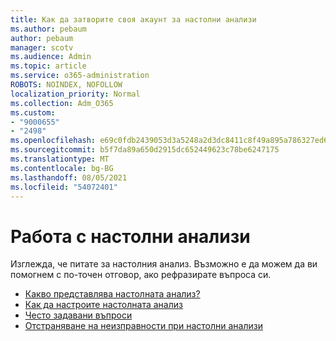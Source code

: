 ```yaml
---
title: Как да затворите своя акаунт за настолни анализи
ms.author: pebaum
author: pebaum
manager: scotv
ms.audience: Admin
ms.topic: article
ms.service: o365-administration
ROBOTS: NOINDEX, NOFOLLOW
localization_priority: Normal
ms.collection: Adm_O365
ms.custom:
- "9000655"
- "2498"
ms.openlocfilehash: e69c0fdb2439053d3a5248a2d3dc8411c8f49a895a786327ed6e1775448751f6
ms.sourcegitcommit: b5f7da89a650d2915dc652449623c78be6247175
ms.translationtype: MT
ms.contentlocale: bg-BG
ms.lasthandoff: 08/05/2021
ms.locfileid: "54072401"
---
```

# <a name="working-with-desktop-analytics"></a>Работа с настолни анализи

Изглежда, че питате за настолния анализ. Възможно е да можем да ви помогнем с по-точен отговор, ако рефразирате въпроса си.

- [Какво представлява настолната анализ?](https://docs.microsoft.com/configmgr/desktop-analytics/overview)
- [Как да настроите настолната анализ](https://docs.microsoft.com/configmgr/desktop-analytics/set-up)
- [Често задавани въпроси](https://docs.microsoft.com/configmgr/desktop-analytics/faq)
- [Отстраняване на неизправности при настолни анализи](https://docs.microsoft.com/configmgr/desktop-analytics/troubleshooting)